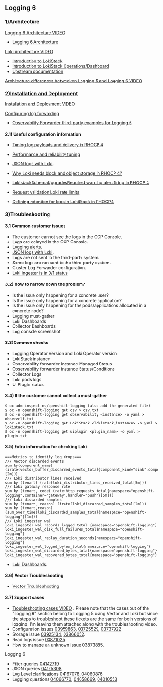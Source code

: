 ## Logging 6

### 1)Architecture
[Logging 6 Architecture VIDEO](https://drive.google.com/file/d/1YtNF986BtYodAE4IeSBptf27lrLoZTp8/view?usp=drive_link)
- [Logging 6 Architecture](https://docs.google.com/presentation/d/1IyCqnwTKbvF-A8q6bABBUqeT-Ey4zFCw_ntxf6QU48U/edit?slide=id.g5a662668d9_0_5#slide=id.g5a662668d9_0_5)
  
[Loki Architecture VIDEO](https://drive.google.com/file/d/1i71GS-1N2LkZnfz1WAemgUZe78MZwP_4/view?usp=drive_link)
- [Introduction to LokiStack](https://videos.learning.redhat.com/playlist/dedicated/251079123/1_ojvcvz0p/1_24vvknfn)
- [Introduction to LokiStack Operations/Dashboard](https://videos.learning.redhat.com/playlist/dedicated/251079123/1_ojvcvz0p/1_zq29kjud)
- [Upstream documentation](https://grafana.com/docs/loki/latest/get-started/architecture/)

[Architecture differences betweeken Logging 5 and Logging 6 VIDEO](https://drive.google.com/file/d/1DkoS8houF86fxZCm4BXd-bVdeQQ-d6oA/view?usp=drive_link)


### 2)[Installation and Deployment](https://docs.redhat.com/en/documentation/openshift_container_platform/4.17/html/logging/logging-6-0#installing-logging-6-0)

[Installation and Deployment VIDEO](https://drive.google.com/file/d/1hHk1padnKc9JIgi93_ANN1lBL2pIzJZj/view?usp=drive_link)

[Configuring log forwarding](https://docs.redhat.com/en/documentation/openshift_container_platform/4.17/html/logging/logging-6-0#log6x-clf)

- [Observability Forwarder third-party examples for Logging 6](https://gitlab.cee.redhat.com/aosqe/aosqe-tools/-/tree/master/logging/log_doc/clf-6.0-examples?ref_type=heads)


#### 2.1) Useful configuration information

- [Tuning log payloads and delivery in RHOCP 4](https://access.redhat.com/solutions/7074148)

- [Performance and reliability tuning](https://docs.openshift.com/container-platform/4.14/observability/logging/performance_reliability/logging-flow-control-mechanisms.html)

- [JSON logs with Loki](https://access.redhat.com/solutions/7048604).
  
- [Why Loki needs block and object storage in RHOCP 4?](https://access.redhat.com/solutions/7062821)

- [LokistackSchemaUpgradesRequired warning alert firing in RHOCP 4](https://access.redhat.com/solutions/7063482)
  
- [Request validation Loki rate limits](https://grafana.com/docs/loki/latest/operations/request-validation-rate-limits/)
  
- [Defining retention for logs in LokiStack in RHOCP4](https://access.redhat.com/solutions/7053212)
  


### 3)Troubleshooting

#### 3.1 Common customer issues
- The customer cannot see the logs in the OCP Console.
- Logs are delayed in the OCP Console.
- [Logging alerts](https://docs.openshift.com/container-platform/4.14/observability/logging/logging_alerts/default-logging-alerts.html).
- [JSON logs with Loki](https://access.redhat.com/solutions/7048604).
- Logs are not sent to the third-party system.
- Some logs are not sent to the third-party system.
- Cluster Log Forwarder configuration.
- [Loki ingester is in 0/1 status](https://access.redhat.com/solutions/7028049)


#### 3.2) How to narrow down the problem?

- Is the issue only happening for a concrete user?
- Is the issue only happening for a concrete application?
- Is the issue only happening for the pods/applications allocated in a concrete node?
- Logging must-gather
- Loki Dashboards
- Collector Dashboards
- Log console screenshot

#### 3.3)Common checks

- Logging Operator Version and Loki Operator version
- LokiStack instance
- Observability forwarder instance Managed Status
- Observability forwarder instance Status/Conditions
- Collector Logs
- Loki pods logs
- UI Plugin status

#### 3.4) If the customer cannot collect a must-gather
```
$ oc adm inspect ns/openshift-logging (also add the generated file)
$ oc -n openshift-logging get csv > csv.txt
$ oc -n openshift-logging get observability <instance> -o yaml > observclf.txt
$ oc -n openshift-logging get LokiStack <lokistack_instance> -o yaml > lokistack.txt
$ oc -n openshift-logging get uiplugin <plugin_name> -o yaml > plugin.txt
```

#### 3.5) Extra information for checking Loki
```
===Metrics to identify log drops===
/// Vector discarded events
sum by(component_name) (irate(vector_buffer_discarded_events_total{component_kind="sink",component_type="loki"}[2m]))
/// Loki distributor lines received
sum by (tenant) (rate(loki_distributor_lines_received_total[5m]))
/// Loki gateway response rate
sum by (tenant, code) (rate(http_requests_total{namespace="openshift-logging",container="gateway",handler="push"}[5m]))
/// Loki discarded samples
sum by (tenant, reason) (irate(loki_discarded_samples_total[2m]))
sum by (tenant,reason)(sum_over_time(loki_discarded_samples_total{namespace="openshift-logging"}[1m]))
/// Loki ingester wal
loki_ingester_wal_records_logged_total {namespace="openshift-logging"}
loki_ingester_wal_disk_full_failures_total{namespace="openshift-logging"}
loki_ingester_wal_replay_duration_seconds{namespace="openshift-logging"}
loki_ingester_wal_logged_bytes_total{namespace="openshift-logging"}
loki_ingester_wal_discarded_bytes_total{namespace="openshift-logging"}
loki_ingester_wal_recovered_bytes_total{namespace="openshift-logging"}
```
- [Loki Dashboards](https://videos.learning.redhat.com/playlist/dedicated/251079123/1_ojvcvz0p/1_zq29kjud).


#### 3.6) Vector Troubleshooting
- [Vector Troubleshooting](https://access.redhat.com/articles/7089751) 


#### 3.7) Support cases

- [Troubleshooting cases VIDEO](https://drive.google.com/file/d/1OPEeoI4Un4PBFexo6g_CEjl10eLo1ENv/view) . Please note that the cases out of the "Logging 6" section belong to Logging 5 using Vector and Loki but since the steps to troubleshoot these tickets are the same for both versions of logging, I'm leaving them attached along with the troubleshooting video.
- Configuration issues [03959863](https://gss--c.vf.force.com/apex/Case_View?id=5006R00002144DH&sfdc.override=1), [03725529](https://gss--c.vf.force.com/apex/Case_View?srPos=66&srKp=500&srF=1&id=5006R00001ylVaI&sfdc.override=1), [03737922](https://gss--c.vf.force.com/apex/Case_View?srPos=11&srKp=500&srF=1&id=5006R00001ywIZr&sfdc.override=1) 
- Storage issue [03925134](https://gss--c.vf.force.com/apex/Case_View?id=5006R000020p125&sfdc.override=1), [03866052](https://gss--c.vf.force.com/apex/Case_View?srPos=0&srKp=500&id=5006R000020MyFz&sfdc.override=1).
- Read logs issue [03871025](https://gss--c.vf.force.com/apex/Case_View?srPos=47&srKp=500&srF=1&id=5006R000020NpjY&sfdc.override=1).
- How to manage an unknown issue [03873885](https://gss--c.vf.force.com/apex/Case_View?srPos=0&srKp=500&id=5006R000020OJ1U&sfdc.override=1).

Logging 6
- Filter queries [04142719](https://gss--c.vf.force.com/apex/Case_View?id=500Hn00001pDUHc&sfdc.override=1)
- JSON queries [04125308](https://gss--c.vf.force.com/apex/Case_View?id=500Hn00001o35gD&sfdc.override=1)
- Log Level clarifications [04167078](https://gss--c.vf.force.com/apex/Case_View?id=500Hn00001pF3Dt&sfdc.override=1), [04060876](https://gss--c.vf.force.com/apex/Case_View?id=500Hn00001mcIND&sfdc.override=1)
- Logging questions [04066770](https://gss--c.vf.force.com/apex/Case_View?id=500Hn00001mcZ4s&sfdc.override=1), [04058669](https://gss--c.vf.force.com/apex/Case_View?id=500Hn00001mcCY8&sfdc.override=1), [04010553](https://gss--c.vf.force.com/apex/Case_View?id=500Hn00001mZID0&sfdc.override=1)
  
 

